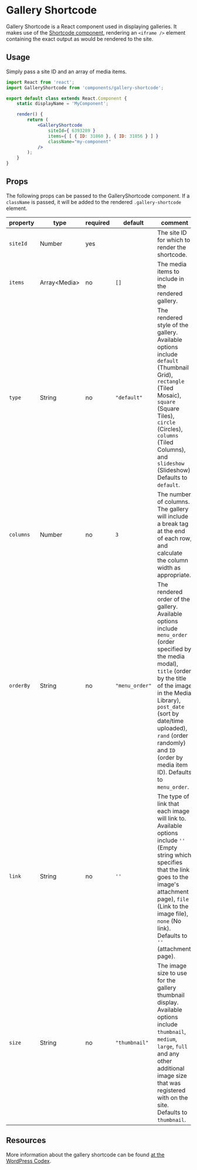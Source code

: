 # Gallery Shortcode

Gallery Shortcode is a React component used in displaying galleries. It makes use of the [Shortcode component](../shortcode), rendering an `<iframe />` element containing the exact output as would be rendered to the site.

## Usage

Simply pass a site ID and an array of media items.

```jsx
import React from 'react';
import GalleryShortcode from 'components/gallery-shortcode';

export default class extends React.Component {
	static displayName = 'MyComponent';

	render() {
		return (
			<GalleryShortcode
				siteId={ 6393289 }
				items={ [ { ID: 31860 }, { ID: 31856 } ] }
				className="my-component"
			/>
		);
	}
}
```

## Props

The following props can be passed to the GalleryShortcode component. If a `className` is passed, it will be added to the rendered `.gallery-shortcode` element.

| property  | type           | required | default        | comment                                                                                                                                                                                                                                                                                                        |
| --------- | -------------- | -------- | -------------- | -------------------------------------------------------------------------------------------------------------------------------------------------------------------------------------------------------------------------------------------------------------------------------------------------------------- |
| `siteId`  | Number         | yes      |                | The site ID for which to render the shortcode.                                                                                                                                                                                                                                                                 |
| `items`   | Array\<Media\> | no       | `[]`           | The media items to include in the rendered gallery.                                                                                                                                                                                                                                                            |
| `type`    | String         | no       | `"default"`    | The rendered style of the gallery. Available options include `default` (Thumbnail Grid), `rectangle` (Tiled Mosaic), `square` (Square Tiles), `circle` (Circles), `columns` (Tiled Columns), and `slideshow` (Slideshow). Defaults to `default`.                                                               |
| `columns` | Number         | no       | `3`            | The number of columns. The gallery will include a break tag at the end of each row, and calculate the column width as appropriate.                                                                                                                                                                             |
| `orderBy` | String         | no       | `"menu_order"` | The rendered order of the gallery. Available options include `menu_order` (order specified by the media modal), `title` (order by the title of the image in the Media Library), `post_date` (sort by date/time uploaded), `rand` (order randomly) and `ID` (order by media item ID). Defaults to `menu_order`. |
| `link`    | String         | no       | `''`           | The type of link that each image will link to. Available options include `''` (Empty string which specifies that the link goes to the image's attachment page), `file` (Link to the image file), `none` (No link). Defaults to `''` (attachment page).                                                         |
| `size`    | String         | no       | `"thumbnail"`  | The image size to use for the gallery thumbnail display. Available options include `thumbnail`, `medium`, `large`, `full` and any other additional image size that was registered with on the site. Defaults to `thumbnail`.                                                                                   |

## Resources

More information about the gallery shortcode can be found [at the WordPress Codex](https://codex.wordpress.org/Gallery_Shortcode).
